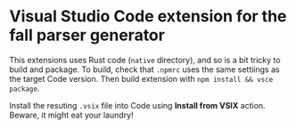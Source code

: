 # Visual Studio Code extension for the fall parser generator

This extensions uses Rust code (`native` directory), and so is a bit tricky to build and package. To build, check
that `.npmrc` uses the same settiings as the target Code version. Then build extension with `npm install && vsce package`.

Install the resuting `.vsix` file into Code using **Install from VSIX** action. Beware, it might eat your laundry!
